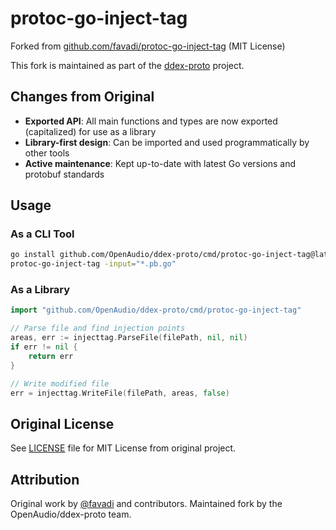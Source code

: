 # protoc-go-inject-tag

Forked from [github.com/favadi/protoc-go-inject-tag](https://github.com/favadi/protoc-go-inject-tag) (MIT License)

This fork is maintained as part of the [ddex-proto](https://github.com/OpenAudio/ddex-proto) project.

## Changes from Original

- **Exported API**: All main functions and types are now exported (capitalized) for use as a library
- **Library-first design**: Can be imported and used programmatically by other tools
- **Active maintenance**: Kept up-to-date with latest Go versions and protobuf standards

## Usage

### As a CLI Tool

```bash
go install github.com/OpenAudio/ddex-proto/cmd/protoc-go-inject-tag@latest
protoc-go-inject-tag -input="*.pb.go"
```

### As a Library

```go
import "github.com/OpenAudio/ddex-proto/cmd/protoc-go-inject-tag"

// Parse file and find injection points
areas, err := injecttag.ParseFile(filePath, nil, nil)
if err != nil {
    return err
}

// Write modified file
err = injecttag.WriteFile(filePath, areas, false)
```

## Original License

See [LICENSE](./LICENSE) file for MIT License from original project.

## Attribution

Original work by [@favadi](https://github.com/favadi) and contributors.
Maintained fork by the OpenAudio/ddex-proto team.